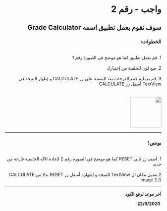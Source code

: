 <div dir = "rtl">

# واجب - رقم 2
## سوف تقوم بعمل تطبيق اسمه Grade Calculator
### الخطوات: 

<br>
 1.  قم بعمل تطبيق كما هو موضح في الصورة رقم 1
<br>

<br>
2. ضع لون للخلفية من إختيارك
<br>

<br>
 3. قم بعملية جمع الدرجات بعد الضغط على زر CALCULATE و إظهار النتيجة في TextView أسفل زر CALCULATE
<br>

<br>
<br>
<img src = "https://drive.google.com/file/d/18fKAeR2mRMMzJeGjcZtMUn2hNUY1BMxt/view" width="100px"/>
<br>
<hr>

### بونص!

<br>
1. أضف زر ثاني RESET كما هو موضح في الصورة رقم 2 لإعادة الآلة الحاسبة فارغة من جديد
<br>

<br>
2.تعديل مكان ال TextView للنتيجة و إظهاره أسفل زر RESET بدلا من CALCULATE 
<br>
// image 2
<hr>
<b>آخر موعد لرفع الكود

&#x202b; 22/9/2020

</div>
